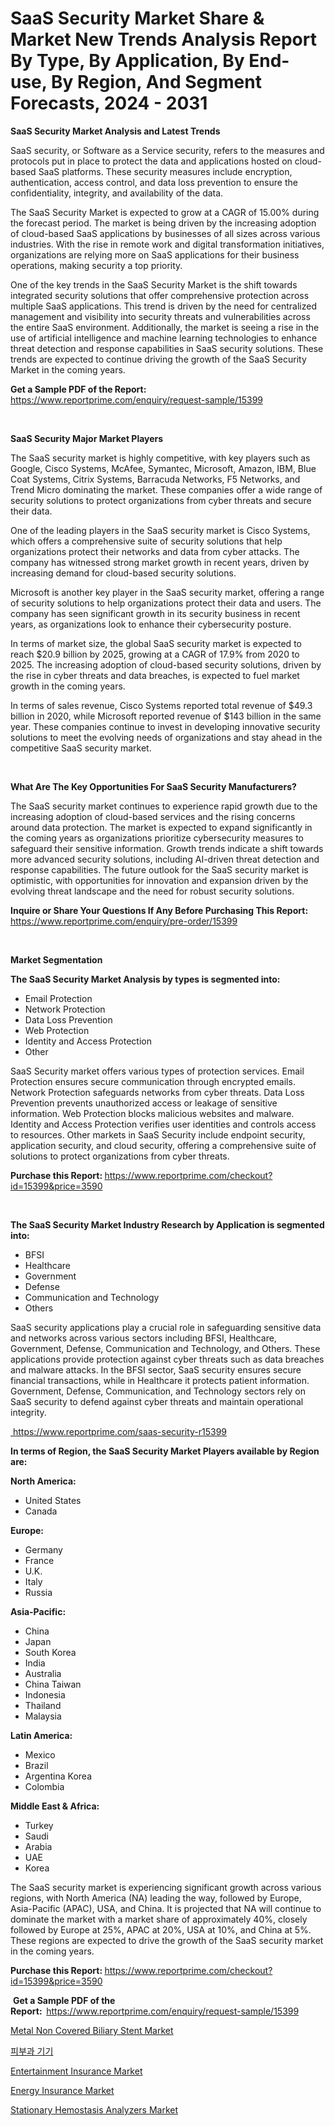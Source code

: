 <p><h1>SaaS Security Market Share & Market New Trends Analysis Report By Type, By Application, By End-use, By Region, And Segment Forecasts, 2024 - 2031</h1></p><p><strong>SaaS Security Market Analysis and Latest Trends</strong></p>
<p><p>SaaS security, or Software as a Service security, refers to the measures and protocols put in place to protect the data and applications hosted on cloud-based SaaS platforms. These security measures include encryption, authentication, access control, and data loss prevention to ensure the confidentiality, integrity, and availability of the data.</p><p>The SaaS Security Market is expected to grow at a CAGR of 15.00% during the forecast period. The market is being driven by the increasing adoption of cloud-based SaaS applications by businesses of all sizes across various industries. With the rise in remote work and digital transformation initiatives, organizations are relying more on SaaS applications for their business operations, making security a top priority.</p><p>One of the key trends in the SaaS Security Market is the shift towards integrated security solutions that offer comprehensive protection across multiple SaaS applications. This trend is driven by the need for centralized management and visibility into security threats and vulnerabilities across the entire SaaS environment. Additionally, the market is seeing a rise in the use of artificial intelligence and machine learning technologies to enhance threat detection and response capabilities in SaaS security solutions. These trends are expected to continue driving the growth of the SaaS Security Market in the coming years.</p></p>
<p><strong>Get a Sample PDF of the Report:&nbsp;</strong> <a href="https://www.reportprime.com/enquiry/request-sample/15399">https://www.reportprime.com/enquiry/request-sample/15399</a></p>
<p>&nbsp;</p>
<p><strong>SaaS Security Major Market Players</strong></p>
<p><p>The SaaS security market is highly competitive, with key players such as Google, Cisco Systems, McAfee, Symantec, Microsoft, Amazon, IBM, Blue Coat Systems, Citrix Systems, Barracuda Networks, F5 Networks, and Trend Micro dominating the market. These companies offer a wide range of security solutions to protect organizations from cyber threats and secure their data.</p><p>One of the leading players in the SaaS security market is Cisco Systems, which offers a comprehensive suite of security solutions that help organizations protect their networks and data from cyber attacks. The company has witnessed strong market growth in recent years, driven by increasing demand for cloud-based security solutions.</p><p>Microsoft is another key player in the SaaS security market, offering a range of security solutions to help organizations protect their data and users. The company has seen significant growth in its security business in recent years, as organizations look to enhance their cybersecurity posture.</p><p>In terms of market size, the global SaaS security market is expected to reach $20.9 billion by 2025, growing at a CAGR of 17.9% from 2020 to 2025. The increasing adoption of cloud-based security solutions, driven by the rise in cyber threats and data breaches, is expected to fuel market growth in the coming years.</p><p>In terms of sales revenue, Cisco Systems reported total revenue of $49.3 billion in 2020, while Microsoft reported revenue of $143 billion in the same year. These companies continue to invest in developing innovative security solutions to meet the evolving needs of organizations and stay ahead in the competitive SaaS security market.</p></p>
<p>&nbsp;</p>
<p><strong>What Are The Key Opportunities For SaaS Security Manufacturers?</strong></p>
<p><p>The SaaS security market continues to experience rapid growth due to the increasing adoption of cloud-based services and the rising concerns around data protection. The market is expected to expand significantly in the coming years as organizations prioritize cybersecurity measures to safeguard their sensitive information. Growth trends indicate a shift towards more advanced security solutions, including AI-driven threat detection and response capabilities. The future outlook for the SaaS security market is optimistic, with opportunities for innovation and expansion driven by the evolving threat landscape and the need for robust security solutions.</p></p>
<p><strong>Inquire or Share Your Questions If Any Before Purchasing This Report:</strong> <a href="https://www.reportprime.com/enquiry/pre-order/15399">https://www.reportprime.com/enquiry/pre-order/15399</a></p>
<p>&nbsp;</p>
<p><strong>Market Segmentation</strong></p>
<p><strong>The SaaS Security Market Analysis by types is segmented into:</strong></p>
<p><ul><li>Email Protection</li><li>Network Protection</li><li>Data Loss Prevention</li><li>Web Protection</li><li>Identity and Access Protection</li><li>Other</li></ul></p>
<p><p>SaaS Security market offers various types of protection services. Email Protection ensures secure communication through encrypted emails. Network Protection safeguards networks from cyber threats. Data Loss Prevention prevents unauthorized access or leakage of sensitive information. Web Protection blocks malicious websites and malware. Identity and Access Protection verifies user identities and controls access to resources. Other markets in SaaS Security include endpoint security, application security, and cloud security, offering a comprehensive suite of solutions to protect organizations from cyber threats.</p></p>
<p><strong>Purchase this Report:&nbsp;</strong><a href="https://www.reportprime.com/checkout?id=15399&price=3590">https://www.reportprime.com/checkout?id=15399&price=3590</a></p>
<p>&nbsp;</p>
<p><strong>The SaaS Security Market Industry Research by Application is segmented into:</strong></p>
<p><ul><li>BFSI</li><li>Healthcare</li><li>Government</li><li>Defense</li><li>Communication and Technology</li><li>Others</li></ul></p>
<p><p>SaaS security applications play a crucial role in safeguarding sensitive data and networks across various sectors including BFSI, Healthcare, Government, Defense, Communication and Technology, and Others. These applications provide protection against cyber threats such as data breaches and malware attacks. In the BFSI sector, SaaS security ensures secure financial transactions, while in Healthcare it protects patient information. Government, Defense, Communication, and Technology sectors rely on SaaS security to defend against cyber threats and maintain operational integrity.</p></p>
<p><a href="https://www.reportprime.com/saas-security-r15399">&nbsp;https://www.reportprime.com/saas-security-r15399</a></p>
<p><strong>In terms of Region, the SaaS Security Market Players available by Region are:</strong></p>
<p>
    <p> <strong> North America: </strong>
        <ul>
            <li>United States</li>
            <li>Canada</li>
        </ul>
        </p> 
    <p> <strong> Europe: </strong>
        <ul>
            <li>Germany</li>
            <li>France</li>
            <li>U.K.</li>
            <li>Italy</li>
            <li>Russia</li>
        </ul>
        </p> 
    <p> <strong> Asia-Pacific: </strong>
        <ul>
            <li>China</li>
            <li>Japan</li>
            <li>South Korea</li>
            <li>India</li>
            <li>Australia</li>
            <li>China Taiwan</li>
            <li>Indonesia</li>
            <li>Thailand</li>
            <li>Malaysia</li>
        </ul>
        </p> 
    <p> <strong> Latin America: </strong>
        <ul>
            <li>Mexico</li>
            <li>Brazil</li>
            <li>Argentina Korea</li>
            <li>Colombia</li>
        </ul>
        </p> 
    <p> <strong> Middle East & Africa: </strong>
        <ul>
            <li>Turkey</li>
            <li>Saudi</li>
            <li>Arabia</li>
            <li>UAE</li>
            <li>Korea</li>
        </ul>
    </p>
    </p>
<p><p>The SaaS security market is experiencing significant growth across various regions, with North America (NA) leading the way, followed by Europe, Asia-Pacific (APAC), USA, and China. It is projected that NA will continue to dominate the market with a market share of approximately 40%, closely followed by Europe at 25%, APAC at 20%, USA at 10%, and China at 5%. These regions are expected to drive the growth of the SaaS security market in the coming years.</p></p>
<p><strong>Purchase this Report: </strong><a href="https://www.reportprime.com/checkout?id=15399&price=3590">https://www.reportprime.com/checkout?id=15399&price=3590</a></p>
<p>&nbsp;<strong>Get a Sample PDF of the Report:&nbsp;&nbsp;</strong><a href="https://www.reportprime.com/enquiry/request-sample/15399">https://www.reportprime.com/enquiry/request-sample/15399</a></p>
<p><strong></strong></p>
<p><p><a href="https://medium.com/@diegomoen/future-trends-in-global-metal-non-covered-biliary-stent-market-market-insights-and-analysis-from-0e57c03d7bee">Metal Non Covered Biliary Stent Market</a></p><p><a href="https://medium.com/@joshuapierce88/%ED%94%BC%EB%B6%80%EA%B3%BC-%EA%B8%B0%EA%B8%B0-%EC%8B%9C%EC%9E%A5-%EA%B7%9C%EB%AA%A8-%EC%84%B1%EC%9E%A5-%ED%8A%B8%EB%A0%8C%EB%93%9C-%ED%86%B5%EA%B3%84-%EB%B0%8F-%EC%98%88%EC%B8%A1-2024-2031-7eaa476c51e7">피부과 기기</a></p><p><a href="https://github.com/BurtonGALEN/Market-Research-Report-List-1/blob/main/entertainment-insurance-market.md">Entertainment Insurance Market</a></p><p><a href="https://github.com/VincentButlerjXXf/Market-Research-Report-List-1/blob/main/energy-insurance-market.md">Energy Insurance Market</a></p><p><a href="https://medium.com/@codystark63/stationary-hemostasis-analyzers-market-investigation-industry-evolution-and-forecast-till-2031-878cf360e69c">Stationary Hemostasis Analyzers Market</a></p></p>